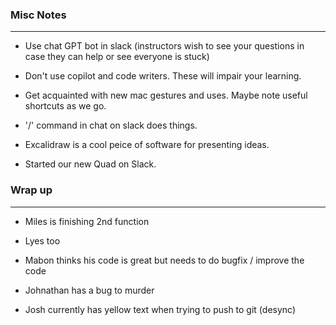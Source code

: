### Misc Notes
___

- Use chat GPT bot in slack (instructors wish to see your questions in case they can help or see everyone is stuck)

- Don't use copilot and code writers. These will impair your learning.

- Get acquainted with new mac gestures and uses. Maybe note useful shortcuts as we go.

- '/' command in chat on slack does things.

- Excalidraw is a cool peice of software for presenting ideas.

- Started our new Quad on Slack.

### Wrap up
___

- Miles is finishing 2nd function

- Lyes too

- Mabon thinks his code is great but needs to do bugfix / improve the code

- Johnathan has a bug to murder

- Josh currently has yellow text when trying to push to git (desync)